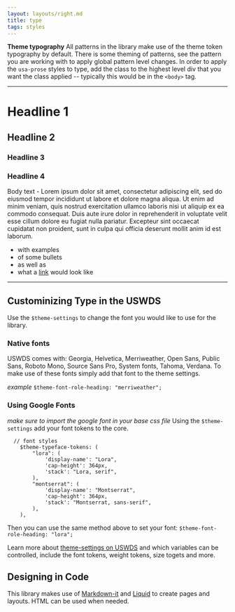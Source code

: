 ```yaml
---
layout: layouts/right.md
title: type
tags: styles
---
```



<div class="usa-prose">

**Theme typography**
All patterns in the library make use of the theme token typography by default. There is some theming of patterns, see the pattern you are working with to apply global pattern level changes. In order to apply the `usa-prose` styles to type, add the class to the highest level div that you want the class applied -- typically this would be in the `<body>` tag.

---
# Headline 1

## Headline 2

### Headline 3

### Headline 4
Body text - Lorem ipsum dolor sit amet, consectetur adipiscing elit, sed do eiusmod tempor incididunt ut labore et dolore magna aliqua. Ut enim ad minim veniam, quis nostrud exercitation ullamco laboris nisi ut aliquip ex ea commodo consequat. Duis aute irure dolor in reprehenderit in voluptate velit esse cillum dolore eu fugiat nulla pariatur. Excepteur sint occaecat cupidatat non proident, sunt in culpa qui officia deserunt mollit anim id est laborum.

- with examples
- of some bullets
- as well as
- what a [link](/) would look like

---

## Custominizing Type in the USWDS
Use the `$theme-settings` to change the font you would like to use for the library. 
### Native fonts
USWDS comes with: Georgia, Helvetica, Merriweather, Open Sans, Public Sans, Roboto Mono, Source Sans Pro, System fonts, Tahoma, Verdana. To make use of these fonts simply add that font to the theme settings.

_example_
`$theme-font-role-heading: "merriweather";`

### Using Google Fonts
_make sure to import the google font in your base css file_
Using the `$theme-settings` add your font tokens to the core.

```
  // font styles
    $theme-typeface-tokens: (
        "lora": (
            'display-name': "Lora", 
            'cap-height': 364px,
            'stack': "Lora, serif",
        ),
        "montserrat": (
            'display-name': "Montserrat", 
            'cap-height': 364px,
            'stack': "Montserrat, sans-serif",
        ),
    ),
```

Then you can use the same method above to set your font: `$theme-font-role-heading: "lora";`

Learn more about [theme-settings on USWDS](https://designsystem.digital.gov/documentation/settings/#typography-settings) and which variables can be controlled, include the font tokens, weight tokens, size togets and more.

## Designing in Code
This library makes use of [Markdown-it](https://markdown-it.github.io/) and [Liquid](/https://cloudcannon.com/cheat-sheets/jekyll/) to create pages and layouts. HTML can be used when needed.

</div>